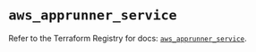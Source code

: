 # `aws_apprunner_service`

Refer to the Terraform Registry for docs: [`aws_apprunner_service`](https://registry.terraform.io/providers/hashicorp/aws/5.52.0/docs/resources/apprunner_service).
